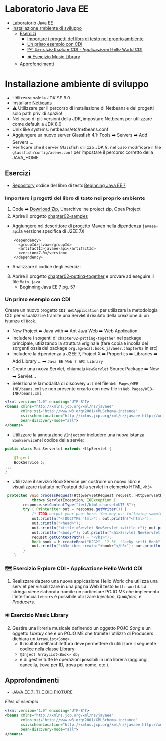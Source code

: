 # Laboratorio Java EE
- [Laboratorio Java EE](#laboratorio-java-ee)
- [Installazione ambiente di sviluppo](#installazione-ambiente-di-sviluppo)
  - [Esercizi](#esercizi)
    - [Importare i progetti del libro di testo nel proprio ambiente](#importare-i-progetti-del-libro-di-testo-nel-proprio-ambiente)
    - [Un primo esempio con CDI](#un-primo-esempio-con-cdi)
    - [🗺️ Esercizio Explore CDI - Applicazione Hello World CDI](#️-esercizio-explore-cdi---applicazione-hello-world-cdi)
    - [⏯️ Esercizio Music Library](#️-esercizio-music-library)
  - [Approfondimenti](#approfondimenti)

# Installazione ambiente di sviluppo
- Utilizzare solo la JDK SE 8.0
- Installare [Netbeans](https://netbeans.apache.org/download/nb15/)
- ⚠️ Utilizzare per il percorso di installazione di Netbeans e dei progetti solo path privi di spazio!
- Nel caso di più versioni della JDK, impostare Netbeans per utilizzare come default la JDK 8.0
- Unix like systems: netbeans/etc/netbeans.conf
- Aggiungere un nuovo server Glassfish 4.1: Tools ➡️ Servers ➡️ Add Servers ...
- Verificare che il server Glassfish utilizza JDK 8, nel caso modificare il file ```glassfish/config/asenv.conf``` per impostare il percorso corretto della JAVA_HOME

## Esercizi

- [Repository](https://github.com/Apress/beg-java-ee-7) codice  del libro di testo [Beginning Java EE 7](https://link.springer.com/book/10.1007/978-1-4302-4627-5) 

### Importare i progetti del libro di testo nel proprio ambiente 

1. Code ➡️ [Download Zip](https://github.com/Apress/beg-java-ee-7),  Unarchive the project zip, Open Project  
2. Aprire il progetto [chapter02-samples](https://github.com/Apress/beg-java-ee-7/tree/master/agoncal-book-javaee7-master/chapter02/chapter02-samples)
  - Aggiungere nel descrittore di progetto [Maven](https://maven.apache.org/) nella dipendenza ```javaee-api```la versione specifica di J2EE 7.0 
  ```maven 
      <dependency>
        <groupId>javax</groupId>
        <artifactId>javaee-api</artifactId>
        <version>7.0</version>
      </dependency> 
   ```
   - Analizzare il codice degli esercizi
3. Aprire il progetto [chapter02-putting-together](https://github.com/Apress/beg-java-ee-7/tree/master/agoncal-book-javaee7-master/chapter02/chapter02-putting-together) e provare ad eseguire il file ```Main.java```
   - Beginning Java EE 7 pg. 57 
### Un primo esempio con CDI
Creare un nuovo progetto ```CDI WebApplication``` per utilizzare la metodologia CDI per visualizzare tramite una Servlet il risulato della creazione di un istanza di ```Book```.
- New Project ➡️ Java with ➡️ Ant Java Web ➡️ Web Application
- Includere i sorgenti di `chapter02-putting-together` nel package principale, utilizzando la struttura originale (fare copia e incolla dei sorgenti ossia del package `org.agoncal.book.javaee7.chapter02` in src)
- Includere la dipendenza a J2EE 7, Project X ➡️ Properties ➡️ Libraries ➡️ Add Library ... ➡️ `Java EE Web 7 API Library`
- Create una nuova Servlet, chiamata ```NewServlet``` Source Package ➡️ New ➡️ Servlet... 
- Selezionare la modalità di discovery ``all`` nel file ```Web Pages/WEB-INF/beans.xml``` se non presente crearlo con new file in ```Web Pages/WEB-INF/beans.xml```
```xml
<?xml version="1.0" encoding="UTF-8"?>
<beans xmlns="http://xmlns.jcp.org/xml/ns/javaee"
       xmlns:xsi="http://www.w3.org/2001/XMLSchema-instance"
       xsi:schemaLocation="http://xmlns.jcp.org/xml/ns/javaee http://xmlns.jcp.org/xml/ns/javaee/beans_1_1.xsd"
       bean-discovery-mode="all">
</beans>
```
- Utilizzare la annotazione ```@Inject```per includere una nuova istanza ```BookService```nel codice della servlet
```java
public class MainServerlet extends HttpServlet {
    
    @Inject
    BookService b;
...
}
```
- Utilizzare il servizio BookService per costruire un nuovo libro e visualizzare risultato nell'output della servlet in elemento HTML `<h3>`
```java
 protected void processRequest(HttpServletRequest request, HttpServletResponse response)
            throws ServletException, IOException {
        response.setContentType("text/html;charset=UTF-8");
        try ( PrintWriter out = response.getWriter()) {
            /* TODO output your page here. You may use following sample code. */
            out.println("<!DOCTYPE html>"); out.println("<html>");
            out.println("<head>");
            out.println("<title >Servlet NewServlet </title >"); out.println("</head>");
            out.println("<body>"); out.println("<h1>Servlet NewServlet at " +
            request.getContextPath() + "</h1>");
            Book book = b.createBook("H2G2", 12.5f, "Geeky scifi Book");
            out.println("<h3>Libro creato:"+book+"</h3>"); out.println("</body>"); out.println("</html>");
        }
    }
```
### 🗺️ Esercizio Explore CDI - Applicazione Hello World CDI
1. Realizzare da zero una nuova applicazione Hello World che utilizza una servlet per visualizzare in una pagina Web il testo `hello world`. La stringa viene elaborata tramite un particolare POJO MB che implementa l'interfaccia `Letters` è possibile utilizzare _Injection_, _Qualifiers_, e _Producers_.  

### ⏯️ Esercizio Music Library
2. Gestire una libreria musicale definendo un oggetto POJO _Song_ e un oggetto _Library_ che è un POJO MB che tramite l'utilizzo di Producers dichiara un `ArrayList<Song>`. 
   - Il risultato dell'architettura deve permettere di utilizzare il seguente codice nella classe Library:
   - `@Inject ArrayList<Book> db;`
   - e di gestire tutte le operazioni possibili in una libreria (aggiungi, cancella, trova per ID, trova per nome, etc.).

## Approfondimenti 
- [JAVA EE 7: THE BIG PICTURE](https://tomylab.wordpress.com/2016/06/18/java-ee-7-the-big-picture/)

*Files di esempio*

```xml
<?xml version="1.0" encoding="UTF-8"?>
<beans xmlns="http://xmlns.jcp.org/xml/ns/javaee"
       xmlns:xsi="http://www.w3.org/2001/XMLSchema-instance"
       xsi:schemaLocation="http://xmlns.jcp.org/xml/ns/javaee http://xmlns.jcp.org/xml/ns/javaee/beans_1_1.xsd"
       bean-discovery-mode="all">
</beans>
```